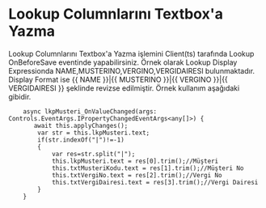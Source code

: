 # Lookup Columnlarını Textbox'a Yazma

Lookup Columnlarını Textbox'a Yazma işlemini Client(ts) tarafında Lookup OnBeforeSave eventinde yapabilirsiniz. 
Örnek olarak Lookup Display Expressionda NAME,MUSTERINO,VERGINO,VERGIDAIRESI bulunmaktadır. Display Format  ise {{ NAME }}|{{ MUSTERINO }}|{{ VERGINO }}|{{ VERGIDAIRESI }} şeklinde revizse edilmiştir. 
Örnek kullanım aşağıdaki gibidir.

		async lkpMusteri_OnValueChanged(args: Controls.EventArgs.IPropertyChangedEventArgs<any[]>) {
	       await this.applyChanges();
	        var str = this.lkpMusteri.text;
	        if(str.indexOf("|")!=-1)
	        {
	            var res=str.split("|");
	            this.lkpMusteri.text = res[0].trim();//Müşteri
	            this.txtMusteriKodu.text = res[1].trim();//Müşteri No
	            this.txtVergiNo.text = res[2].trim();//Vergi No 
	            this.txtVergiDairesi.text = res[3].trim();//Vergi Dairesi 
		    }
	    }